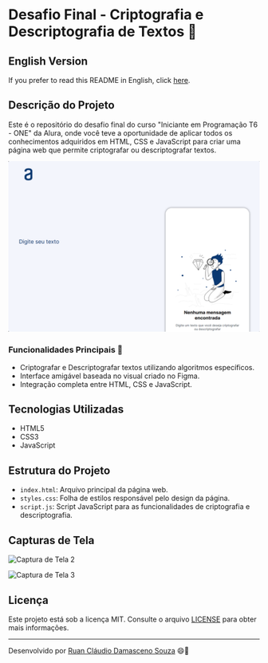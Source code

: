 # Desafio Final - Criptografia e Descriptografia de Textos 🔐

## English Version

If you prefer to read this README in English, click [here](README_EN.md).

## Descrição do Projeto

Este é o repositório do desafio final do curso "Iniciante em Programação T6 - ONE" da Alura, onde você teve a oportunidade de aplicar todos os conhecimentos adquiridos em HTML, CSS e JavaScript para criar uma página web que permite criptografar ou descriptografar textos.

![Captura de Tela 1](./github-assets/home-picture.png)
### Funcionalidades Principais 🚀

- Criptografar e Descriptografar textos utilizando algoritmos específicos.
- Interface amigável baseada no visual criado no Figma.
- Integração completa entre HTML, CSS e JavaScript.

## Tecnologias Utilizadas

- HTML5
- CSS3
- JavaScript

## Estrutura do Projeto

- `index.html`: Arquivo principal da página web.
- `styles.css`: Folha de estilos responsável pelo design da página.
- `script.js`: Script JavaScript para as funcionalidades de criptografia e descriptografia.

## Capturas de Tela
![Captura de Tela 2](./github-assets/responsive-capture.gif)

![Captura de Tela 3](./github-assets/function-capture.gif)

## Licença

Este projeto está sob a licença MIT. Consulte o arquivo [LICENSE](LICENSE) para obter mais informações.

---

Desenvolvido por [Ruan Cláudio Damasceno Souza](https://www.linkedin.com/in/-ruanclaudio-/) 😄🚀
